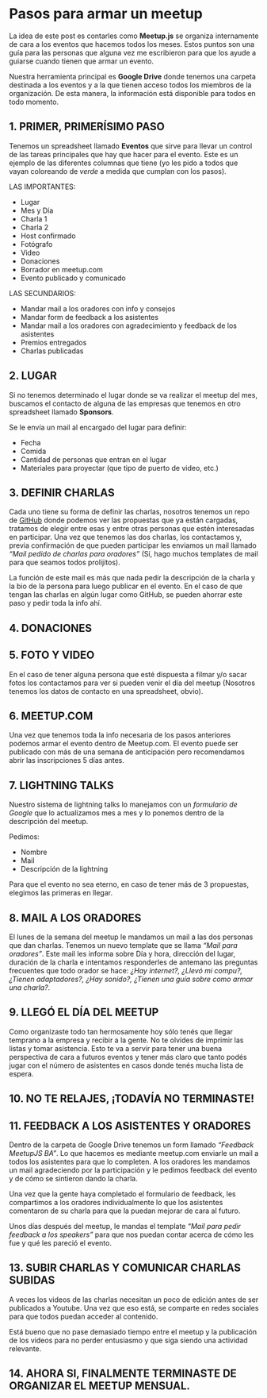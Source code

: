# Pasos para armar un meetup

La idea de este post es contarles como **Meetup.js** se organiza internamente de cara a los eventos que hacemos todos los meses. Estos puntos son una guía para las personas que alguna vez me escribieron para que los ayude a guiarse cuando tienen que armar un evento.

Nuestra herramienta principal es **Google Drive** donde tenemos una carpeta destinada a los eventos y a la que tienen acceso todos los miembros de la organización. De esta manera, la información está disponible para todos en todo momento.

## 1. PRIMER, PRIMERÍSIMO PASO

Tenemos un spreadsheet llamado **Eventos** que sirve para llevar un control de las tareas principales que hay que hacer para el evento. Este es un ejemplo de las diferentes columnas que tiene (yo les pido a todos que vayan coloreando de _verde_ a medida que cumplan con los pasos).

LAS IMPORTANTES:

* Lugar
* Mes y Día
* Charla 1
* Charla 2
* Host confirmado
* Fotógrafo
* Video
* Donaciones
* Borrador en meetup.com
* Evento publicado y comunicado

LAS SECUNDARIOS:

* Mandar mail a los oradores con info y consejos
* Mandar form de feedback a los asistentes
* Mandar mail a los oradores con agradecimiento y feedback de los asistentes
* Premios entregados
* Charlas publicadas

## 2. LUGAR

Si no tenemos determinado el lugar donde se va realizar el meetup del mes, buscamos el contacto de alguna de las empresas que tenemos en otro spreadsheet llamado **Sponsors**.

Se le envía un mail al encargado del lugar para definir:

* Fecha
* Comida
* Cantidad de personas que entran en el lugar
* Materiales para proyectar (que tipo de puerto de video, etc.)

## 3. DEFINIR CHARLAS

Cada uno tiene su forma de definir las charlas, nosotros tenemos un repo de [GitHub](https://github.com/meetupjs-ar/charlas/issues) donde podemos ver las propuestas que ya están cargadas, tratamos de elegir entre esas y entre otras personas que estén interesadas en participar. Una vez que tenemos las dos charlas, los contactamos y, previa confirmación de que pueden participar les enviamos un mail llamado _“Mail pedido de charlas para oradores”_ (Sí, hago muchos templates de mail para que seamos todos prolijitos).

La función de este mail es más que nada pedir la descripción de la charla y la bio de la persona para luego publicar en el evento. En el caso de que tengan las charlas en algún lugar como GitHub, se pueden ahorrar este paso y pedir toda la info ahí.

## 4. DONACIONES



## 5. FOTO Y VIDEO

En el caso de tener alguna persona que esté dispuesta a filmar y/o sacar fotos los contactamos para ver si pueden venir el día del meetup (Nosotros tenemos los datos de contacto en una spreadsheet, obvio).

## 6. MEETUP.COM

Una vez que tenemos toda la info necesaria de los pasos anteriores podemos armar el evento dentro de Meetup.com. El evento puede ser publicado con más de una semana de anticipación pero recomendamos abrir las inscripciones 5 días antes.

## 7. LIGHTNING TALKS

Nuestro sistema de lightning talks lo manejamos con un _formulario de Google_ que lo actualizamos mes a mes y lo ponemos dentro de la descripción del meetup.

Pedimos:

* Nombre
* Mail
* Descripción de la lightning

Para que el evento no sea eterno, en caso de tener más de 3 propuestas, elegimos las primeras en llegar.

## 8. MAIL A LOS ORADORES

El lunes de la semana del meetup le mandamos un mail a las dos personas que dan charlas. Tenemos un nuevo template que se llama _“Mail para oradores”_. Este mail les informa sobre Día y hora, dirección del lugar, duración de la charla e intentamos responderles de antemano las preguntas frecuentes que todo orador se hace: _¿Hay internet?, ¿Llevó mi compu?, ¿Tienen adaptadores?, ¿Hay sonido?, ¿Tienen una guía sobre como armar una charla?_.

## 9. LLEGÓ EL DÍA DEL MEETUP

Como organizaste todo tan hermosamente hoy sólo tenés que llegar temprano a la empresa y recibir a la gente. No te olvides de imprimir las listas y tomar asistencia. Esto te va a servir para tener una buena perspectiva de cara a futuros eventos y tener más claro que tanto podés jugar con el número de asistentes en casos donde tenés mucha lista de espera.

## 10. NO TE RELAJES, ¡TODAVÍA NO TERMINASTE!



## 11. FEEDBACK A LOS ASISTENTES Y ORADORES

Dentro de la carpeta de Google Drive tenemos un form llamado _“Feedback MeetupJS BA”_. Lo que hacemos es mediante meetup.com enviarle un mail a todos los asistentes para que lo completen. A los oradores les mandamos un mail agradeciendo por la participación y le pedimos feedback del evento y de cómo se sintieron dando la charla.

Una vez que la gente haya completado el formulario de feedback, les compartimos a los oradores individualmente lo que los asistentes comentaron de su charla para que la puedan mejorar de cara al futuro.

Unos días después del meetup, le mandas el template _“Mail para pedir feedback a los speakers”_ para que nos puedan contar acerca de cómo les fue y qué les pareció el evento.

## 13. SUBIR CHARLAS Y COMUNICAR CHARLAS SUBIDAS

A veces los videos de las charlas necesitan un poco de edición antes de ser publicados a Youtube. Una vez que eso está, se comparte en redes sociales para que todos puedan acceder al contenido.

Está bueno que no pase demasiado tiempo entre el meetup y la publicación de los videos para no perder entusiasmo y que siga siendo una actividad relevante.

## 14. AHORA SI, FINALMENTE TERMINASTE DE ORGANIZAR EL MEETUP MENSUAL.

